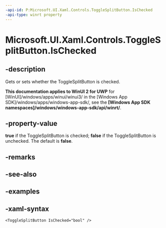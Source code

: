 ```yaml
---
-api-id: P:Microsoft.UI.Xaml.Controls.ToggleSplitButton.IsChecked
-api-type: winrt property
---
```

<!-- Property syntax.
public bool IsChecked { get;  set; }
-->

# Microsoft.UI.Xaml.Controls.ToggleSplitButton.IsChecked


## -description

Gets or sets whether the ToggleSplitButton is checked.


**This documentation applies to WinUI 2 for UWP** for [WinUI]/windows/apps/winui/winui3/ in the [Windows App SDK]/windows/apps/windows-app-sdk/, see the **[Windows App SDK namespaces]/windows/windows-app-sdk/api/winrt/**.

## -property-value

**true** if the ToggleSplitButton is checked; **false** if the ToggleSplitButton is unchecked. The default is **false**.


## -remarks


## -see-also


## -examples


## -xaml-syntax

```xaml
<ToggleSplitButton IsChecked="bool" />
```



